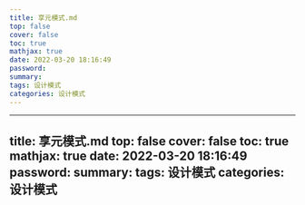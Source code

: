 ```yaml
---
title: 享元模式.md
top: false
cover: false
toc: true
mathjax: true
date: 2022-03-20 18:16:49
password:
summary:
tags: 设计模式
categories: 设计模式
---
```

---
title: 享元模式.md
top: false
cover: false
toc: true
mathjax: true
date: 2022-03-20 18:16:49
password:
summary:
tags: 设计模式
categories: 设计模式
---

